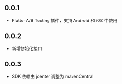 ## 0.0.1

* Flutter A/B Testing 插件，支持 Android 和 iOS 中使用


## 0.0.2

* 新增初始化接口

## 0.0.3

* SDK 依赖由 jcenter 调整为 mavenCentral
